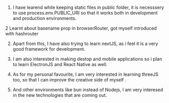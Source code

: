 1. I have learend while keeping static files in public folder, it is necesssery to use process.env.PUBLIC_URl so that it works both in development and production environments.

2 Learnt about basename prop in  browserRouter, got myself introduced with hashrouter

2. Apart from  this,  I have also trying to learn nextJS, as i feel it is a very good framework for development. 

3. I am also interested in making destop and mobile applications so i plan to learn ElectronJS and React Native as well.

4. As for my personal favourite, I am very interested in learning threeJS too, so that I can improve the creative side of myself .

5. And other environments like bun instead of Nodejs, I am very interesed in the new technologies that are coming out. 